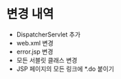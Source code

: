 # 변경 내역
- DispatcherServlet 추가
- web.xml 변경
- error.jsp 변경
- 모든 서블릿 클래스 변경
- JSP 페이지의 모든 링크에 *.do 붙이기